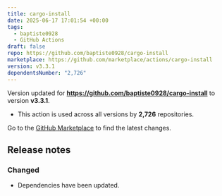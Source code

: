 ```yaml
---
title: cargo-install
date: 2025-06-17 17:01:54 +00:00
tags:
  - baptiste0928
  - GitHub Actions
draft: false
repo: https://github.com/baptiste0928/cargo-install
marketplace: https://github.com/marketplace/actions/cargo-install
version: v3.3.1
dependentsNumber: "2,726"
---
```



Version updated for **https://github.com/baptiste0928/cargo-install** to version **v3.3.1**.
- This action is used across all versions by **2,726** repositories.

Go to the [GitHub Marketplace](https://github.com/marketplace/actions/cargo-install) to find the latest changes.

## Release notes

### Changed

- Dependencies have been updated.
